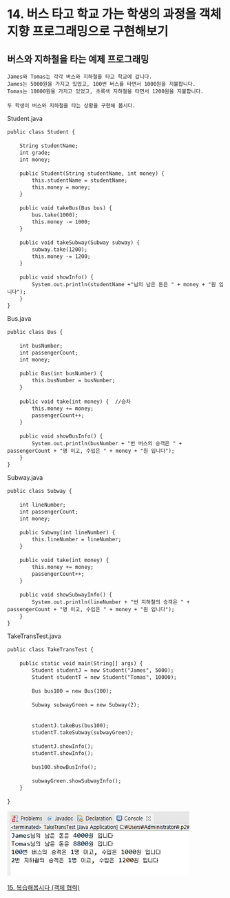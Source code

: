 # 14. 버스 타고 학교 가는 학생의 과정을 객체 지향 프로그래밍으로 구현해보기


## 버스와 지하철을 타는 예제 프로그래밍

    James와 Tomas는 각각 버스와 지하철을 타고 학교에 갑니다.
    James는 5000원을 가지고 있었고, 100번 버스를 타면서 1000원을 지불합니다.
    Tomas는 10000원을 가지고 있었고, 초록색 지하철을 타면서 1200원을 지불합니다.

    두 학생이 버스와 지하철을 타는 상황을 구현해 봅시다.
Student.java
```
public class Student {
	
	String studentName;
	int grade;
	int money;
	
	public Student(String studentName, int money) {
		this.studentName = studentName;
		this.money = money;
	}
	
	public void takeBus(Bus bus) {
		bus.take(1000);
		this.money -= 1000;
	}
	
	public void takeSubway(Subway subway) {
		subway.take(1200);
		this.money -= 1200;
	}
		
	public void showInfo() {
		System.out.println(studentName +"님의 남은 돈은 " + money + "원 입니다");
	}
}
```
Bus.java
```
public class Bus {
	
	int busNumber;
	int passengerCount;
	int money;
	
	public Bus(int busNumber) {
		this.busNumber = busNumber;
	}
	
	public void take(int money) {  //승차
		this.money += money;
		passengerCount++;
	}
	
	public void showBusInfo() {
		System.out.println(busNumber + "번 버스의 승객은 " + passengerCount + "명 이고, 수입은 " + money + "원 입니다");
	}
}
```

Subway.java
```
public class Subway {

	int lineNumber;
	int passengerCount;
	int money;
	
	public Subway(int lineNumber) {
		this.lineNumber = lineNumber;
	}
	
	public void take(int money) {
		this.money += money;
		passengerCount++;
	}
	
	public void showSubwayInfo() {
		System.out.println(lineNumber + "번 지하철의 승객은 " + passengerCount + "명 이고, 수입은 " + money + "원 입니다");
	}
}
```

TakeTransTest.java
```
public class TakeTransTest {

	public static void main(String[] args) {
		Student studentJ = new Student("James", 5000);
		Student studentT = new Student("Tomas", 10000);
		
		Bus bus100 = new Bus(100);
		
		Subway subwayGreen = new Subway(2);
		
		
		studentJ.takeBus(bus100);
		studentT.takeSubway(subwayGreen);
		
		studentJ.showInfo();
		studentT.showInfo();
		
		bus100.showBusInfo();
				
		subwayGreen.showSubwayInfo();
	}

}
```
![trans](./img/trans.PNG)


[15. 복습해봅시다 (객체 협력)](https://gitlab.com/easyspubjava/javacoursework/-/blob/master/Chapter2/2-15/README.md)
    
